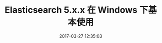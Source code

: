 ---
title: Elasticsearch 5.x.x 在 Windows 下基本使用
date: 2017-03-27 12:35:03
tags: [Elasticsearch,windows]
---